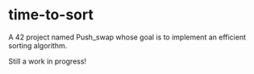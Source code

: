 # time-to-sort
A 42 project named Push_swap whose goal is to implement an efficient sorting algorithm.

Still a work in progress!
